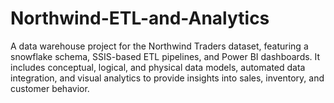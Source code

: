 # Northwind-ETL-and-Analytics
A data warehouse project for the Northwind Traders dataset, featuring a snowflake schema, SSIS-based ETL pipelines, and Power BI dashboards. It includes conceptual, logical, and physical data models, automated data integration, and visual analytics to provide insights into sales, inventory, and customer behavior.
